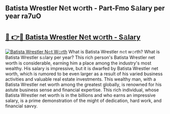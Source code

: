 ## Batista Wrestler N𝚎t w𝚘rth - Part-Fmo S𝚊lary per year ra7uO

# <h2><a href="http://gc054wh.nevu.top/?p=Batista+Wrestler">🔗 👉🔴 Batista Wrestler N𝚎t w𝚘rth - S𝚊lary</a></h2>

[![Batista Wrestler N𝚎t W𝚘rth](https://i.imgur.com/Oavwk0R.jpeg)](http://gc054wh.nevu.top/?p=Batista+Wrestler)
What is Batista Wrestler n𝚎t w𝚘rth? What is Batista Wrestler s𝚊lary per year?
This rich person's Batista Wrestler net worth is considerable, earning him a place among the industry's most wealthy. His salary is impressive, but it is dwarfed by Batista Wrestler net worth, which is rumored to be even larger as a result of his varied business activities and valuable real estate investments. This wealthy man, with a Batista Wrestler net worth among the greatest globally, is renowned for his astute business sense and financial expertise. This rich individual, whose Batista Wrestler net worth is in the billions and who earns an impressive salary, is a prime demonstration of the might of dedication, hard work, and financial savvy.
